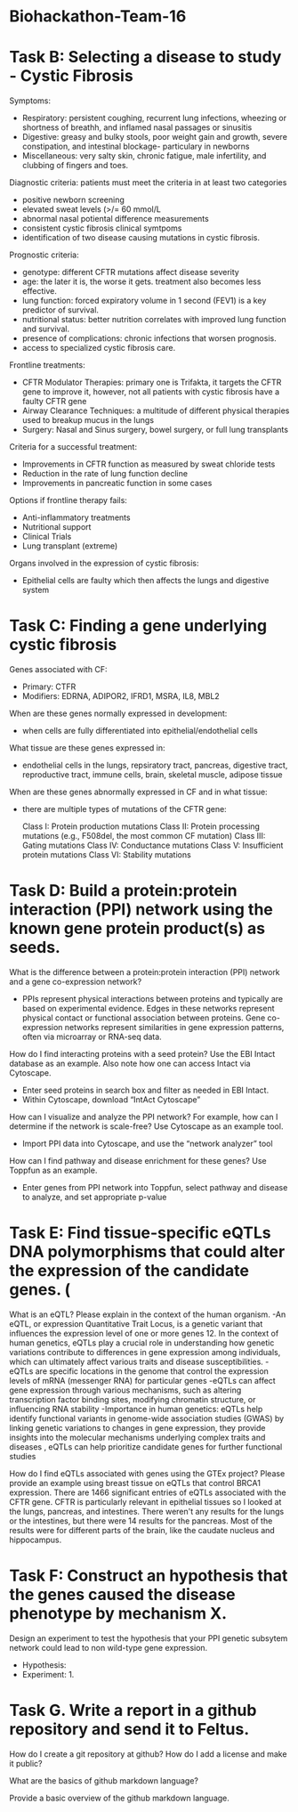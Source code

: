 # Biohackathon-Team-16
# Task B: Selecting a disease to study - Cystic Fibrosis
Symptoms: 
- Respiratory: persistent coughing, recurrent lung infections, wheezing or shortness of breathh, and inflamed nasal passages or sinusitis 
- Digestive: greasy and bulky stools, poor weight gain and growth, severe constipation, and intestinal blockage- particulary in newborns
- Miscellaneous: very salty skin, chronic fatigue, male infertility, and clubbing of fingers and toes.

Diagnostic criteria: patients must meet the criteria in at least two categories
- positive newborn screening
- elevated sweat levels (>/= 60 mmol/L
- abnormal nasal potiental difference measurements
- consistent cystic fibrosis clinical symtpoms
- identification of two disease causing mutations in cystic fibrosis.

Prognostic criteria:
- genotype: different CFTR mutations affect disease severity
- age: the later it is, the worse it gets. treatment also becomes less effective.
- lung function: forced expiratory volume in 1 second (FEV1) is a key predictor of survival. 
- nutritional status: better nutrition correlates with improved lung function and survival. 
- presence of complications: chronic infections that worsen prognosis.
- access to specialized cystic fibrosis care.

Frontline treatments: 
- CFTR Modulator Therapies: primary one is Trifakta, it targets the CFTR gene to improve it, however, not all patients with cystic fibrosis have a faulty CFTR gene
- Airway Clearance Techniques: a multitude of different physical therapies used to breakup mucus in the lungs 
- Surgery: Nasal and Sinus surgery, bowel surgery, or full lung transplants

Criteria for a successful treatment:
- Improvements in CFTR function as measured by sweat chloride tests
- Reduction in the rate of lung function decline
- Improvements in pancreatic function in some cases

Options if frontline therapy fails:
- Anti-inflammatory treatments
- Nutritional support
- Clinical Trials
- Lung transplant (extreme)

Organs involved in the expression of cystic fibrosis:
- Epithelial cells are faulty which then affects the lungs and digestive system

# Task C: Finding a gene underlying cystic fibrosis
Genes associated with CF:
- Primary: CTFR
- Modifiers: EDRNA, ADIPOR2, IFRD1, MSRA, IL8, MBL2

When are these genes normally expressed in development:
- when cells are fully differentiated into epithelial/endothelial cells

What tissue are these genes expressed in:
- endothelial cells in the lungs, repsiratory tract, pancreas, digestive tract, reproductive tract, immune cells, brain, skeletal muscle, adipose tissue

When are these genes abnormally expressed in CF and in what tissue:
- there are multiple types of mutations of the CFTR gene: 

    Class I: Protein production mutations
    Class II: Protein processing mutations (e.g., F508del, the most common CF mutation)
    Class III: Gating mutations
    Class IV: Conductance mutations
    Class V: Insufficient protein mutations
    Class VI: Stability mutations


# Task D: Build a protein:protein interaction (PPI) network using the known gene protein product(s) as seeds.

What is the difference between a protein:protein interaction (PPI) network and a gene co-expression network?
- PPIs represent physical interactions between proteins and typically are based on experimental evidence. Edges in these networks represent physical contact or functional association between proteins. Gene co-expression networks represent similarities in gene expression patterns, often via microarray or RNA-seq data.

How do I find interacting proteins with a seed protein?  Use the EBI Intact database as an example.  Also note how one can access Intact via Cytoscape.
- Enter seed proteins in search box and filter as needed in EBI Intact.
- Within Cytoscape, download “IntAct Cytoscape”

How can I visualize and analyze the PPI network?  For example, how can I determine if the network is scale-free? Use Cytoscape as an example tool.
- Import PPI data into Cytoscape, and use the “network analyzer” tool

How can I find pathway and disease enrichment for these genes?  Use Toppfun as an example.
- Enter genes from PPI network into Toppfun, select pathway and disease to analyze, and set appropriate p-value

# Task E: Find tissue-specific eQTLs DNA polymorphisms that could alter the expression of the candidate genes. (

What is an eQTL?  Please explain in the context of the human organism.
-An eQTL, or expression Quantitative Trait Locus, is a genetic variant that influences the expression level of one or more genes 12. In the context of human genetics, eQTLs play a crucial role in understanding how genetic variations contribute to differences in gene expression among individuals, which can ultimately affect various traits and disease susceptibilities.
-eQTLs are specific locations in the genome that control the expression levels of mRNA (messenger RNA) for particular genes
-eQTLs can affect gene expression through various mechanisms, such as altering transcription factor binding sites, modifying chromatin structure, or influencing RNA stability
-Importance in human genetics: eQTLs help identify functional variants in genome-wide association studies (GWAS) by linking genetic variations to changes in gene expression, they provide insights into the molecular mechanisms underlying complex traits and diseases , eQTLs can help prioritize candidate genes for further functional studies

How do I find eQTLs associated with genes using the GTEx project?  Please provide an example using breast tissue on eQTLs that control BRCA1 expression. 
There are 1466 significant entries of eQTLs associated with the CFTR gene. CFTR is particularly relevant in epithelial tissues so I looked at the lungs, pancreas, and intestines. There weren't any results for the lungs or the intestines, but there were 14 results for the pancreas. Most of the results were for different parts of the brain, like the caudate nucleus and hippocampus. 

# Task F: Construct an hypothesis that the genes caused the disease phenotype by mechanism X.

Design an experiment to test the hypothesis that your PPI genetic subsytem network could lead to non wild-type gene expression.
- Hypothesis:
- Experiment:
  1. 

# Task G. Write a report in a github repository and send it to Feltus.

How do I create a git repository at github?  How do I add a license and make it public?

What are the basics of github markdown language?

Provide a basic overview of the github markdown language.


